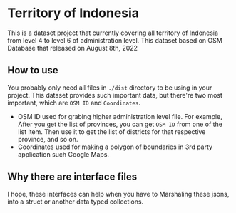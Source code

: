 # Territory of Indonesia
This is a dataset project that currently covering all territory of Indonesia from level 4 to level 6 of administration level. This dataset based on OSM Database that released on August 8th, 2022

## How to use
You probably only need all files in `./dist` directory to be using in your project. This dataset provides such important data, but there're two most important, which are `OSM ID` and `Coordinates`.

- OSM ID used for grabing higher administration level file. For example, After you get the list of provinces, you can get `OSM ID` from one of the list item. Then use it to get the list of districts for that respective province, and so on.
- Coordinates used for making a polygon of boundaries in 3rd party application such Google Maps.

## Why there are interface files
I hope, these interfaces can help when you have to Marshaling these jsons, into a struct or another data typed collections.